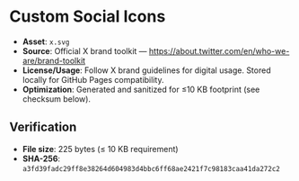 # Custom Social Icons

- **Asset**: `x.svg`
- **Source**: Official X brand toolkit — https://about.twitter.com/en/who-we-are/brand-toolkit
- **License/Usage**: Follow X brand guidelines for digital usage. Stored locally for GitHub Pages compatibility.
- **Optimization**: Generated and sanitized for ≤10 KB footprint (see checksum below).

## Verification

- **File size**: 225 bytes (≤ 10 KB requirement)
- **SHA-256**: `a3fd39fadc29ff8e38264d604983d4bbc6ff68ae2421f7c98183caa41da272c2`
